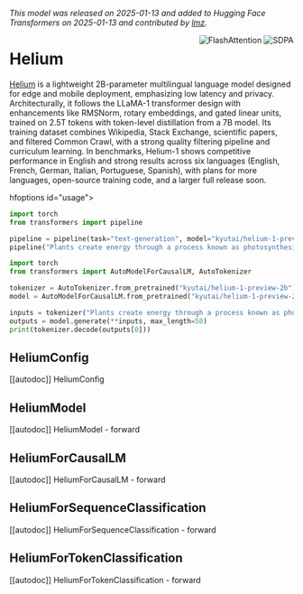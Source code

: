 <!--Copyright 2024 Kyutai and The HuggingFace Team. All rights reserved.

Licensed under the Apache License, Version 2.0 (the "License"); you may not use this file except in compliance with
the License. You may obtain a copy of the License at

http://www.apache.org/licenses/LICENSE-2.0

Unless required by applicable law or agreed to in writing, software distributed under the License is distributed on
an "AS IS" BASIS, WITHOUT WARRANTIES OR CONDITIONS OF ANY KIND, either express or implied. See the License for the
specific language governing permissions and limitations under the License.

⚠️ Note that this file is in Markdown but contain specific syntax for our doc-builder (similar to MDX) that may not be
rendered properly in your Markdown viewer.

-->
*This model was released on 2025-01-13 and added to Hugging Face Transformers on 2025-01-13 and contributed by [lmz](https://huggingface.co/lmz).*

<div style="float: right;">
    <div class="flex flex-wrap space-x-1">
        <img alt="FlashAttention" src="https://img.shields.io/badge/%E2%9A%A1%EF%B8%8E%20FlashAttention-eae0c8?style=flat">
        <img alt="SDPA" src="https://img.shields.io/badge/SDPA-DE3412?style=flat&logo=pytorch&logoColor=white">
    </div>
</div>

# Helium

[Helium](https://kyutai.org/2025/01/13/helium.html) is a lightweight 2B-parameter multilingual language model designed for edge and mobile deployment, emphasizing low latency and privacy. Architecturally, it follows the LLaMA-1 transformer design with enhancements like RMSNorm, rotary embeddings, and gated linear units, trained on 2.5T tokens with token-level distillation from a 7B model. Its training dataset combines Wikipedia, Stack Exchange, scientific papers, and filtered Common Crawl, with a strong quality filtering pipeline and curriculum learning. In benchmarks, Helium-1 shows competitive performance in English and strong results across six languages (English, French, German, Italian, Portuguese, Spanish), with plans for more languages, open-source training code, and a larger full release soon.

hfoptions id="usage">
<hfoption id="Pipeline">

```py
import torch
from transformers import pipeline

pipeline = pipeline(task="text-generation", model="kyutai/helium-1-preview-2b", dtype="auto",)
pipeline("Plants create energy through a process known as photosynthesis.")
```

</hfoption>
<hfoption id="AutoModel">

```py
import torch
from transformers import AutoModelForCausalLM, AutoTokenizer

tokenizer = AutoTokenizer.from_pretrained("kyutai/helium-1-preview-2b")
model = AutoModelForCausalLM.from_pretrained("kyutai/helium-1-preview-2b", dtype="auto",)

inputs = tokenizer("Plants create energy through a process known as photosynthesis.", return_tensors="pt")
outputs = model.generate(**inputs, max_length=50)
print(tokenizer.decode(outputs[0]))
```

</hfoption>
</hfoptions>

## HeliumConfig

[[autodoc]] HeliumConfig

## HeliumModel

[[autodoc]] HeliumModel
    - forward

## HeliumForCausalLM

[[autodoc]] HeliumForCausalLM
    - forward

## HeliumForSequenceClassification

[[autodoc]] HeliumForSequenceClassification
    - forward

## HeliumForTokenClassification

[[autodoc]] HeliumForTokenClassification
    - forward
